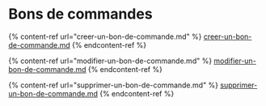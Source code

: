# Bons de commandes

{% content-ref url="creer-un-bon-de-commande.md" %}
[creer-un-bon-de-commande.md](creer-un-bon-de-commande.md)
{% endcontent-ref %}

{% content-ref url="modifier-un-bon-de-commande.md" %}
[modifier-un-bon-de-commande.md](modifier-un-bon-de-commande.md)
{% endcontent-ref %}

{% content-ref url="supprimer-un-bon-de-commande.md" %}
[supprimer-un-bon-de-commande.md](supprimer-un-bon-de-commande.md)
{% endcontent-ref %}
